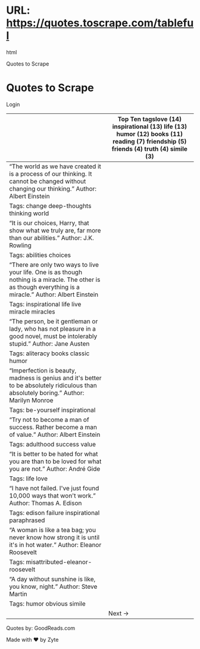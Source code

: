 # URL: https://quotes.toscrape.com/tableful

html

Quotes to Scrape



Quotes to Scrape
================


Login 


|  | Top Ten tagslove  (14)  inspirational  (13)  life  (13)  humor  (12)  books  (11)  reading  (7)  friendship  (5)  friends  (4)  truth  (4)  simile  (3) |
| --- | --- |
| “The world as we have created it is a process of our thinking. It cannot be changed without changing our thinking.” Author: Albert Einstein |
| Tags: change  deep-thoughts  thinking  world |
| “It is our choices, Harry, that show what we truly are, far more than our abilities.” Author: J.K. Rowling |
| Tags: abilities  choices |
| “There are only two ways to live your life. One is as though nothing is a miracle. The other is as though everything is a miracle.” Author: Albert Einstein |
| Tags: inspirational  life  live  miracle  miracles |
| “The person, be it gentleman or lady, who has not pleasure in a good novel, must be intolerably stupid.” Author: Jane Austen |
| Tags: aliteracy  books  classic  humor |
| “Imperfection is beauty, madness is genius and it's better to be absolutely ridiculous than absolutely boring.” Author: Marilyn Monroe |
| Tags: be-yourself  inspirational |
| “Try not to become a man of success. Rather become a man of value.” Author: Albert Einstein |
| Tags: adulthood  success  value |
| “It is better to be hated for what you are than to be loved for what you are not.” Author: André Gide |
| Tags: life  love |
| “I have not failed. I've just found 10,000 ways that won't work.” Author: Thomas A. Edison |
| Tags: edison  failure  inspirational  paraphrased |
| “A woman is like a tea bag; you never know how strong it is until it's in hot water.” Author: Eleanor Roosevelt |
| Tags: misattributed-eleanor-roosevelt |
| “A day without sunshine is like, you know, night.” Author: Steve Martin |
| Tags: humor  obvious  simile |
|  | Next → |


Quotes by: GoodReads.com 

Made with ❤ by Zyte 




